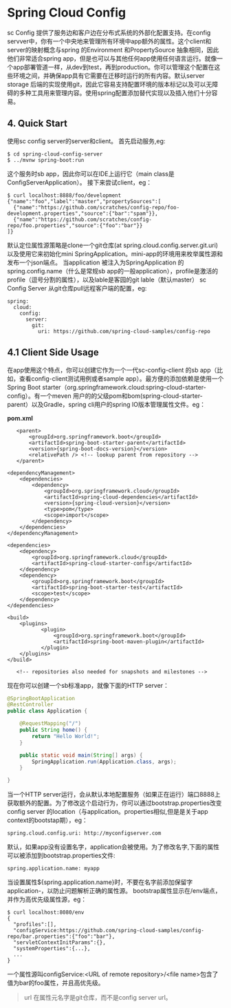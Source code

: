 # Spring Cloud Config

sc Config 提供了服务边和客户边在分布式系统的外部化配置支持。在config servver中，你有一个中央地来管理所有环境中app额外的属性。这个client和server的映射概念与spring 的Environment 和PropertySource  抽象相同，因此他们非常适合spring app，但是也可以与其他任何app使用任何语言运行。就像一个app部署管道一样，从dev到test，再到production。你可以管理这个配置在这些环境之间，并确保app具有它需要在迁移时运行的所有内容。默认server storage 后端的实现使用git，因此它容易支持配置环境的版本标记以及可以无障碍的多种工具用来管理内容。使用spring配置添加替代实现以及插入他们十分容易。

## 4. Quick Start

使用sc config server的server和client。
首先启动服务,eg:
```
$ cd spring-cloud-config-server
$ ../mvnw spring-boot:run
```
这个服务时sb app，因此你可以在IDE上运行它（main class是ConfigServerApplication）。
接下来尝试client，eg：
```
$ curl localhost:8888/foo/development
{"name":"foo","label":"master","propertySources":[
  {"name":"https://github.com/scratches/config-repo/foo-development.properties","source":{"bar":"spam"}},
  {"name":"https://github.com/scratches/config-repo/foo.properties","source":{"foo":"bar"}}
]}
```
默认定位属性源策略是clone一个git仓库(at spring.cloud.config.server.git.uri)以及使用它来初始化mini SpringApplication。mini-app的环境用来枚举属性源和发布一个json端点。
当application 被注入为SpringApplication 的spring.config.name（什么是常规sb app的一般application），profile是激活的profile（逗号分割的属性），以及lable是客园的git lable（默认master）
sc Config Server 从git仓库pull远程客户端的配置，eg:
```
spring:
  cloud:
    config:
      server:
        git:
          uri: https://github.com/spring-cloud-samples/config-repo
```

## 4.1 Client Side Usage 

在app使用这个特点，你可以创建它作为一个一代sc-config-client 的sb app（比如，查看config-client测试用例或者sample app）。最方便的添加依赖是使用一个 Spring Boot starter（org.springframework.cloud:spring-cloud-starter-config）。有一个meven 用户的的父级pom和bom(spring-cloud-starter-parent）以及Gradle，spring cli用户的spring IO版本管理属性文件。eg：

**pom.xml**
```
   <parent>
       <groupId>org.springframework.boot</groupId>
       <artifactId>spring-boot-starter-parent</artifactId>
       <version>{spring-boot-docs-version}</version>
       <relativePath /> <!-- lookup parent from repository -->
   </parent>

<dependencyManagement>
	<dependencies>
		<dependency>
			<groupId>org.springframework.cloud</groupId>
			<artifactId>spring-cloud-dependencies</artifactId>
			<version>{spring-cloud-version}</version>
			<type>pom</type>
			<scope>import</scope>
		</dependency>
	</dependencies>
</dependencyManagement>

<dependencies>
	<dependency>
		<groupId>org.springframework.cloud</groupId>
		<artifactId>spring-cloud-starter-config</artifactId>
	</dependency>
	<dependency>
		<groupId>org.springframework.boot</groupId>
		<artifactId>spring-boot-starter-test</artifactId>
		<scope>test</scope>
	</dependency>
</dependencies>

<build>
	<plugins>
           <plugin>
               <groupId>org.springframework.boot</groupId>
               <artifactId>spring-boot-maven-plugin</artifactId>
           </plugin>
	</plugins>
</build>

   <!-- repositories also needed for snapshots and milestones -->
```
现在你可以创建一个sb标准app，就像下面的HTTP server：
```java
@SpringBootApplication
@RestController
public class Application {

    @RequestMapping("/")
    public String home() {
        return "Hello World!";
    }

    public static void main(String[] args) {
        SpringApplication.run(Application.class, args);
    }

}
```
当一个HTTP server运行，会从默认本地配置服务（如果正在运行）端口8888上获取额外的配置。为了修改这个启动行为，你可以通过bootstrap.properties改变config server 的location（与application。properties相似,但是是关于app context的bootstap期），eg：
```
spring.cloud.config.uri: http://myconfigserver.com
```
默认，如果app没有设置名字，application会被使用。为了修改名字,下面的属性可以被添加到bootstrap.properties文件:
```
spring.application.name: myapp
```
当设置属性${spring.application.name}时，不要在名字前添加保留字application-，以防止问题解析正确的属性源。
bootstrap属性显示在/env端点，并作为高优先级属性源，eg：
```
$ curl localhost:8080/env
{
  "profiles":[],
  "configService:https://github.com/spring-cloud-samples/config-repo/bar.properties":{"foo":"bar"},
  "servletContextInitParams":{},
  "systemProperties":{...},
  ...
}
```
一个属性源叫configService:\<URL of remote repository>/\<file name>包含了值为bar的foo属性，并且高优先级。

> url 在属性元名字是git仓库，而不是config server url。
